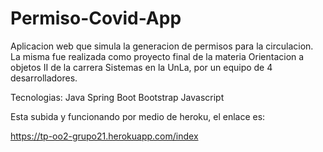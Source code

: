 # Permiso-Covid-App
Aplicacion web que simula la generacion de permisos para la circulacion.
La misma fue realizada como proyecto final de la materia Orientacion a objetos II de la carrera Sistemas en la UnLa, por un equipo de 4 desarrolladores.

Tecnologias:
Java
Spring Boot
Bootstrap
Javascript

Esta subida y funcionando por medio de heroku, el enlace es: 

https://tp-oo2-grupo21.herokuapp.com/index

